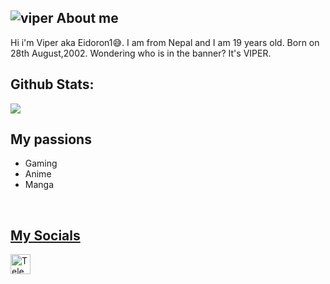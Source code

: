 ![viper](https://imgur.com/4Ihc2AG.png)
About me
---
Hi i'm Viper aka Eidoron1😅. I am from Nepal and I am 19 years old.</a>
Born on 28th August,2002. Wondering who is in the banner? It's VIPER.

<h2>Github Stats:</h2>
  <p><img src="https://github-readme-stats.vercel.app/api?username=Eidoron1&show_icons=true&theme=midnight-purple"></p>

My passions
---
* Gaming
* Anime
* Manga

<br />
<a href="https://aralroca.us8.list-manage.com/subscribe/post?u=29d99171aa3f671bde658475a&id=9f1a0b31e3">
  <table align="right">
      <tr>
          
My Socials
---
<a href="https://t.me/Eidoron1"><img alt="Telegram" title="Telegram" height="32" width="32" src="https://upload.wikimedia.org/wikipedia/commons/thumb/8/82/Telegram_logo.svg/600px-Telegram_logo.svg.png"></a>
